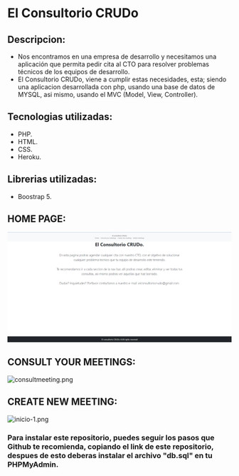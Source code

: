 # El Consultorio CRUDo

## Descripcion: 
- Nos encontramos en una empresa de desarrollo y necesitamos una aplicación que permita pedir cita al CTO para resolver problemas técnicos de los equipos de desarrollo.
- El Consultorio CRUDo, viene a cumplir estas necesidades, esta; siendo una aplicacion desarrollada con php, usando una base de datos de MYSQL, asi mismo, usando el MVC (Model, View, Controller).


## Tecnologias utilizadas:
- PHP.
- HTML.
- CSS. 
- Heroku.

## Librerias utilizadas: 
- Boostrap 5.

## HOME PAGE:
![home.png](https://github.com/HellSephia/El-Consultorio-CRUDo/blob/dev/assets/home.png?raw=true)

## CONSULT YOUR MEETINGS:
![consultmeeting.png](https://gyazo.com/d5b084b513b3c28c9feb3a45a8f80158)

## CREATE NEW MEETING:
![inicio-1.png](https://dsm01pap001files.storage.live.com/y4m72_58foSCM66OUGhKFjfl6KyHHGkwqN8msypzt62HtoXgWXnKsRpAEHvm8Tkh0svOerQa8Vk4llguHPXnLnWw8gFauxGC2SZDQNZC5sZHHARZUsUFOcebUmeeBYPoclLp85hwxAgWuZXOlDmJBt2pHIhKAYECGFS_tKRfSZwR7ApBjV_u5C2j2ITwshhhA0H?width=1897&height=892&cropmode=none)


### Para instalar este repositorio, puedes seguir los pasos que Github te recomienda, copiando el link de este repositorio, despues de esto deberas instalar el archivo "db.sql" en tu PHPMyAdmin.